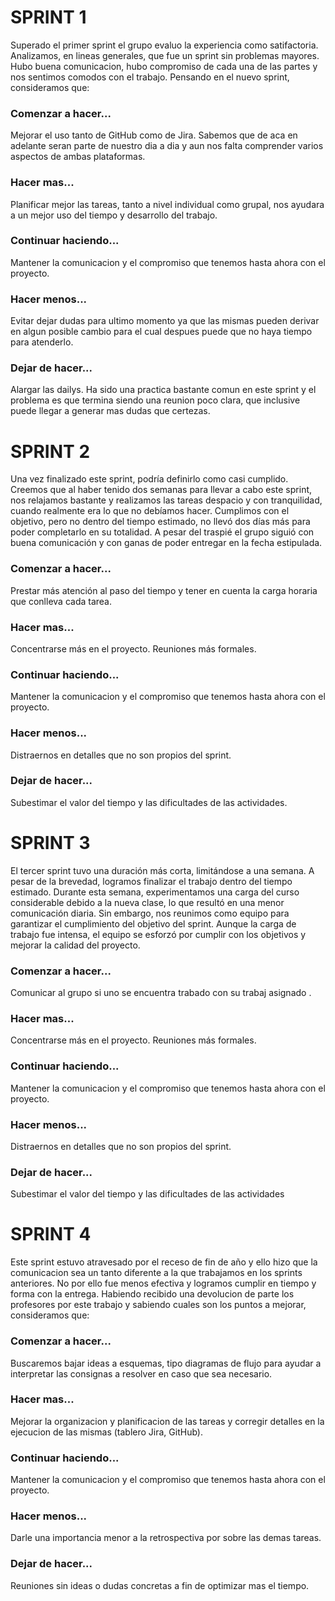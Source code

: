 # SPRINT 1

Superado el primer sprint el grupo evaluo la experiencia como satifactoria. Analizamos, en lineas generales, que fue un sprint sin problemas mayores. Hubo buena comunicacion, hubo compromiso de cada una de las partes y nos sentimos comodos con el trabajo. Pensando en el nuevo sprint, consideramos que:
### Comenzar a hacer...
Mejorar el uso tanto de GitHub como de Jira. Sabemos que de aca en adelante seran parte de nuestro dia a dia y aun nos falta comprender varios aspectos de ambas plataformas. 
### Hacer mas...
Planificar mejor las tareas, tanto a nivel individual como grupal, nos ayudara a un mejor uso del tiempo y desarrollo del trabajo.
### Continuar haciendo...
Mantener la comunicacion y el compromiso que tenemos hasta ahora con el proyecto.
### Hacer menos...
Evitar dejar dudas para ultimo momento ya que las mismas pueden derivar en algun posible cambio para el cual despues puede que no haya tiempo para atenderlo.
### Dejar de hacer...
Alargar las dailys. Ha sido una practica bastante comun en este sprint y el problema es que termina siendo una reunion poco clara, que inclusive puede llegar a generar mas dudas que certezas.


# SPRINT 2 

Una vez finalizado este sprint, podría definirlo como casi cumplido. Creemos que al haber tenido dos semanas para llevar a cabo este sprint, nos relajamos bastante y realizamos las tareas despacio y con tranquilidad, cuando realmente era lo que no debíamos hacer. Cumplimos con el objetivo, pero no dentro del tiempo estimado, no llevó dos días más para poder completarlo en su totalidad. 
A pesar del traspié el grupo siguió con buena comunicación y con ganas de poder entregar en la fecha estipulada. 

### Comenzar a hacer...
Prestar más atención al paso del tiempo y tener en cuenta la carga horaria que conlleva cada tarea. 
### Hacer mas...
Concentrarse más en el proyecto. Reuniones más formales. 
### Continuar haciendo...
Mantener la comunicacion y el compromiso que tenemos hasta ahora con el proyecto.
### Hacer menos...
Distraernos en detalles que no son propios del sprint.
### Dejar de hacer...
Subestimar el valor del tiempo y las dificultades de las actividades. 


# SPRINT 3

El tercer sprint tuvo una duración más corta, limitándose a una semana. A pesar de la brevedad, logramos finalizar el trabajo dentro del tiempo estimado. Durante esta semana, experimentamos una carga del curso considerable debido a la nueva clase, lo que resultó en una menor comunicación diaria. Sin embargo, nos reunimos como equipo para garantizar el cumplimiento del objetivo del sprint.
Aunque la carga de trabajo fue intensa, el equipo se esforzó por cumplir con los objetivos y mejorar la calidad del proyecto.

### Comenzar a hacer...
Comunicar al grupo si uno se encuentra trabado con su trabaj asignado .
### Hacer mas...
Concentrarse más en el proyecto. Reuniones más formales.
### Continuar haciendo...
Mantener la comunicacion y el compromiso que tenemos hasta ahora con el proyecto.
### Hacer menos...
Distraernos en detalles que no son propios del sprint.
### Dejar de hacer...
Subestimar el valor del tiempo y las dificultades de las actividades


# SPRINT 4

Este sprint estuvo atravesado por el receso de fin de año y ello hizo que la comunicacion sea un tanto diferente a la que trabajamos en los sprints anteriores. No por ello fue menos efectiva y logramos cumplir en tiempo y forma con la entrega. Habiendo recibido una devolucion de parte los profesores por este trabajo y sabiendo cuales son los puntos a mejorar, consideramos que:

### Comenzar a hacer...
Buscaremos bajar ideas a esquemas, tipo diagramas de flujo para ayudar a interpretar las consignas a resolver en caso que sea necesario. 
### Hacer mas...
Mejorar la organizacion y planificacion de las tareas y corregir detalles en la ejecucion de las mismas (tablero Jira, GitHub).
### Continuar haciendo...
Mantener la comunicacion y el compromiso que tenemos hasta ahora con el proyecto.
### Hacer menos...
Darle una importancia menor a la retrospectiva por sobre las demas tareas.
### Dejar de hacer...
Reuniones sin ideas o dudas concretas a fin de optimizar mas el tiempo.